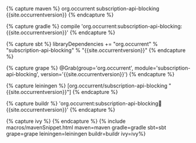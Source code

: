 {% capture maven %}
<dependency>
    <groupId>org.occurrent</groupId>
    <artifactId>subscription-api-blocking</artifactId>
    <version>{{site.occurrentversion}}</version>
</dependency>
{% endcapture %}

{% capture gradle %}
compile 'org.occurrent:subscription-api-blocking:{{site.occurrentversion}}'
{% endcapture %}

{% capture sbt %}
libraryDependencies += "org.occurrent" % "subscription-api-blocking" % "{{site.occurrentversion}}"
{% endcapture %}

{% capture grape %}
@Grab(group='org.occurrent', module='subscription-api-blocking', version='{{site.occurrentversion}}') 
{% endcapture %}

{% capture leiningen %}
[org.occurrent/subscription-api-blocking "{{site.occurrentversion}}"]
{% endcapture %}

{% capture buildr %}
'org.occurrent:subscription-api-blocking:jar:{{site.occurrentversion}}'
{% endcapture %}

{% capture ivy %}
<dependency org="org.occurrent" name="subscription-api-blocking" rev="{{site.occurrentversion}}" />
{% endcapture %}
{% include macros/mavenSnippet.html maven=maven gradle=gradle sbt=sbt grape=grape leiningen=leiningen buildr=buildr ivy=ivy%}